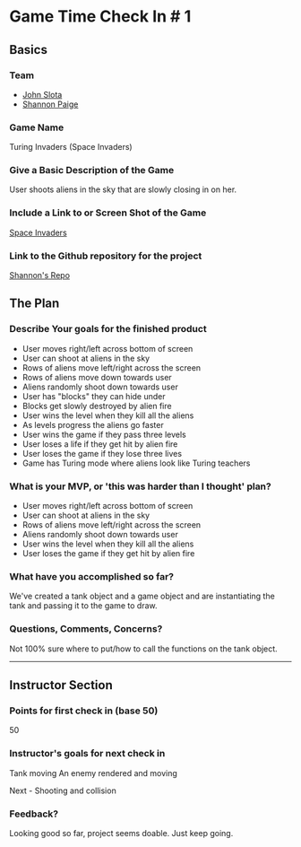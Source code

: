 # Game Time Check In # 1

## Basics

### Team
- [John Slota](https://github.com/slotaj)
- [Shannon Paige](https://github.com/shannonpaige)

### Game Name

Turing Invaders (Space Invaders)

### Give a Basic Description of the Game

User shoots aliens in the sky that are slowly closing in on her.

### Include a Link to or Screen Shot of the Game

[Space Invaders](http://www.thewrap.com/wp-content/uploads/2014/07/space-invaders.png)

### Link to the Github repository for the project
[Shannon's Repo](https://github.com/ShannonPaige/turing-invaders)

## The Plan

### Describe Your goals for the finished product

- User moves right/left across bottom of screen
- User can shoot at aliens in the sky
- Rows of aliens move left/right across the screen
- Rows of aliens move down towards user
- Aliens randomly shoot down towards user
- User has "blocks" they can hide under
- Blocks get slowly destroyed by alien fire
- User wins the level when they kill all the aliens
- As levels progress the aliens go faster
- User wins the game if they pass three levels
- User loses a life if they get hit by alien fire
- User loses the game if they lose three lives
- Game has Turing mode where aliens look like Turing teachers

### What is your MVP, or 'this was harder than I thought' plan?

- User moves right/left across bottom of screen
- User can shoot at aliens in the sky
- Rows of aliens move left/right across the screen
- Aliens randomly shoot down towards user
- User wins the level when they kill all the aliens
- User loses the game if they get hit by alien fire

### What have you accomplished so far?
We've created a tank object and a game object and are instantiating the tank and
passing it to the game to draw.

### Questions, Comments, Concerns?
Not 100% sure where to put/how to call the functions on the tank object.

-----

## Instructor Section

### Points for first check in (base 50)

50

### Instructor's goals for next check in

Tank moving
An enemy rendered and moving

Next - Shooting and collision

### Feedback?

Looking good so far, project seems doable. Just keep going.
